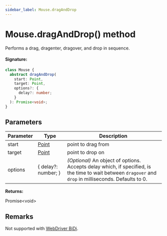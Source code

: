 ```yaml
---
sidebar_label: Mouse.dragAndDrop
---
```


# Mouse.dragAndDrop() method

Performs a drag, dragenter, dragover, and drop in sequence.

#### Signature:

```typescript
class Mouse {
  abstract dragAndDrop(
    start: Point,
    target: Point,
    options?: {
      delay?: number;
    }
  ): Promise<void>;
}
```

## Parameters

| Parameter | Type                          | Description                                                                                                                                                                   |
| --------- | ----------------------------- | ----------------------------------------------------------------------------------------------------------------------------------------------------------------------------- |
| start     | [Point](./puppeteer.point.md) | point to drag from                                                                                                                                                            |
| target    | [Point](./puppeteer.point.md) | point to drop on                                                                                                                                                              |
| options   | { delay?: number; }           | _(Optional)_ An object of options. Accepts delay which, if specified, is the time to wait between <code>dragover</code> and <code>drop</code> in milliseconds. Defaults to 0. |

**Returns:**

Promise&lt;void&gt;

## Remarks

Not supported with [WebDriver BiDi](https://pptr.dev/faq#q-what-is-the-status-of-cross-browser-support).
